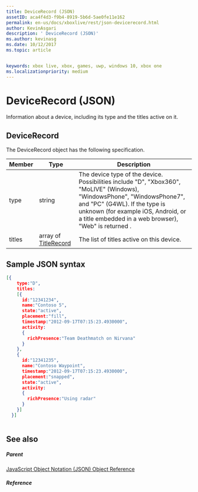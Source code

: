 ```yaml
---
title: DeviceRecord (JSON)
assetID: aca4f4d3-f9b4-8919-5b6d-5ae0fe11e162
permalink: en-us/docs/xboxlive/rest/json-devicerecord.html
author: KevinAsgari
description: ' DeviceRecord (JSON)'
ms.author: kevinasg
ms.date: 10/12/2017
ms.topic: article


keywords: xbox live, xbox, games, uwp, windows 10, xbox one
ms.localizationpriority: medium
---
```



# DeviceRecord (JSON)
Information about a device, including its type and the titles active on it. 
<a id="ID4EN"></a>

 
## DeviceRecord
 
The DeviceRecord object has the following specification.
 
| Member| Type| Description| 
| --- | --- | --- | 
| type| string| The device type of the device. Possibilities include "D", "Xbox360", "MoLIVE" (Windows), "WindowsPhone", "WindowsPhone7", and "PC" (G4WL). If the type is unknown (for example iOS, Android, or a title embedded in a web browser), "Web" is returned .| 
| titles| array of [TitleRecord](json-titlerecord.md)| The list of titles active on this device.| 
  
<a id="ID4EWB"></a>

 
## Sample JSON syntax
 

```json
[{
    type:"D",
    titles:
    [{
      id:"12341234",
      name:"Contoso 5",
      state:"active",
      placement:"fill",
      timestamp:"2012-09-17T07:15:23.4930000",
      activity:
      {
        richPresence:"Team Deathmatch on Nirvana"
      }
    },
    {
      id:"12341235",
      name:"Contoso Waypoint",
      timestamp:"2012-09-17T07:15:23.4930000",
      placement:"snapped",
      state:"active",
      activity:
      {
        richPresence:"Using radar"
      }
    }]
  }]
    
```

  
<a id="ID4E6B"></a>

 
## See also
 
<a id="ID4EBC"></a>

 
##### Parent 

[JavaScript Object Notation (JSON) Object Reference](atoc-xboxlivews-reference-json.md)

  
<a id="ID4ENC"></a>

 
##### Reference   